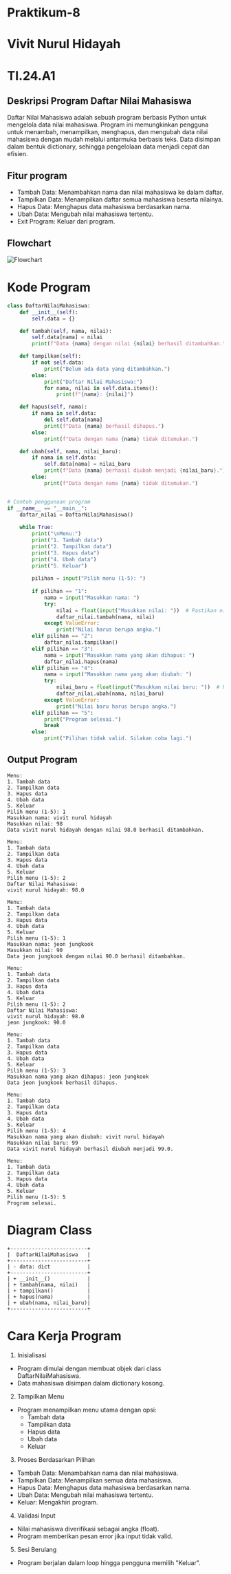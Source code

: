 # Praktikum-8
# Vivit Nurul Hidayah 
# TI.24.A1 

## Deskripsi Program Daftar Nilai Mahasiswa
Daftar Nilai Mahasiswa adalah sebuah program berbasis Python untuk mengelola data nilai mahasiswa. Program ini memungkinkan pengguna untuk menambah, menampilkan, menghapus, dan mengubah data nilai mahasiswa dengan mudah melalui antarmuka berbasis teks. Data disimpan dalam bentuk dictionary, sehingga pengelolaan data menjadi cepat dan efisien.

## Fitur program 
- Tambah Data: Menambahkan nama dan nilai mahasiswa ke dalam daftar.
- Tampilkan Data: Menampilkan daftar semua mahasiswa beserta nilainya.
- Hapus Data: Menghapus data mahasiswa berdasarkan nama.
- Ubah Data: Mengubah nilai mahasiswa tertentu.
- Exit Program: Keluar dari program.

## Flowchart 
![Flowchart](https://github.com/vivitnh23/praktikum-8/blob/main/Flowchart03.png?raw=true)

# Kode Program 
``` Python
class DaftarNilaiMahasiswa:
    def __init__(self):
        self.data = {}

    def tambah(self, nama, nilai):
        self.data[nama] = nilai
        print(f"Data {nama} dengan nilai {nilai} berhasil ditambahkan.")

    def tampilkan(self):
        if not self.data:
            print("Belum ada data yang ditambahkan.")
        else:
            print("Daftar Nilai Mahasiswa:")
            for nama, nilai in self.data.items():
                print(f"{nama}: {nilai}")

    def hapus(self, nama):
        if nama in self.data:
            del self.data[nama]
            print(f"Data {nama} berhasil dihapus.")
        else:
            print(f"Data dengan nama {nama} tidak ditemukan.")

    def ubah(self, nama, nilai_baru):
        if nama in self.data:
            self.data[nama] = nilai_baru
            print(f"Data {nama} berhasil diubah menjadi {nilai_baru}.")
        else:
            print(f"Data dengan nama {nama} tidak ditemukan.")


# Contoh penggunaan program
if __name__ == "__main__":
    daftar_nilai = DaftarNilaiMahasiswa()
    
    while True:
        print("\nMenu:")
        print("1. Tambah data")
        print("2. Tampilkan data")
        print("3. Hapus data")
        print("4. Ubah data")
        print("5. Keluar")
        
        pilihan = input("Pilih menu (1-5): ")
        
        if pilihan == "1":
            nama = input("Masukkan nama: ")
            try:
                nilai = float(input("Masukkan nilai: "))  # Pastikan nilai adalah angka
                daftar_nilai.tambah(nama, nilai)
            except ValueError:
                print("Nilai harus berupa angka.")
        elif pilihan == "2":
            daftar_nilai.tampilkan()
        elif pilihan == "3":
            nama = input("Masukkan nama yang akan dihapus: ")
            daftar_nilai.hapus(nama)
        elif pilihan == "4":
            nama = input("Masukkan nama yang akan diubah: ")
            try:
                nilai_baru = float(input("Masukkan nilai baru: "))  # Pastikan nilai baru adalah angka
                daftar_nilai.ubah(nama, nilai_baru)
            except ValueError:
                print("Nilai baru harus berupa angka.")
        elif pilihan == "5":
            print("Program selesai.")
            break
        else:
            print("Pilihan tidak valid. Silakan coba lagi.")

  ```

## Output Program 
````
Menu:
1. Tambah data
2. Tampilkan data
3. Hapus data
4. Ubah data
5. Keluar
Pilih menu (1-5): 1
Masukkan nama: vivit nurul hidayah
Masukkan nilai: 98
Data vivit nurul hidayah dengan nilai 98.0 berhasil ditambahkan.

Menu:
1. Tambah data
2. Tampilkan data
3. Hapus data
4. Ubah data
5. Keluar
Pilih menu (1-5): 2                  
Daftar Nilai Mahasiswa:
vivit nurul hidayah: 98.0

Menu:
1. Tambah data
2. Tampilkan data
3. Hapus data
4. Ubah data
5. Keluar
Pilih menu (1-5): 1
Masukkan nama: jeon jungkook
Masukkan nilai: 90
Data jeon jungkook dengan nilai 90.0 berhasil ditambahkan.

Menu:
1. Tambah data
2. Tampilkan data
3. Hapus data
4. Ubah data
5. Keluar
Pilih menu (1-5): 2
Daftar Nilai Mahasiswa:
vivit nurul hidayah: 98.0
jeon jungkook: 90.0

Menu:
1. Tambah data
2. Tampilkan data
3. Hapus data
4. Ubah data
5. Keluar
Pilih menu (1-5): 3
Masukkan nama yang akan dihapus: jeon jungkook
Data jeon jungkook berhasil dihapus.

Menu:
1. Tambah data
2. Tampilkan data
3. Hapus data
4. Ubah data
5. Keluar
Pilih menu (1-5): 4
Masukkan nama yang akan diubah: vivit nurul hidayah
Masukkan nilai baru: 99
Data vivit nurul hidayah berhasil diubah menjadi 99.0.

Menu:
1. Tambah data
2. Tampilkan data
3. Hapus data
4. Ubah data
5. Keluar
Pilih menu (1-5): 5
Program selesai.
````
# Diagram Class 
```
+-------------------------+
|  DaftarNilaiMahasiswa   |
+-------------------------+
| - data: dict            |
+-------------------------+
| + __init__()            |
| + tambah(nama, nilai)   |
| + tampilkan()           |
| + hapus(nama)           |
| + ubah(nama, nilai_baru)|
+-------------------------+
```
# Cara Kerja Program 
1. Inisialisasi
- Program dimulai dengan membuat objek dari class DaftarNilaiMahasiswa.
- Data mahasiswa disimpan dalam dictionary kosong.
2. Tampilkan Menu
- Program menampilkan menu utama dengan opsi:
    - Tambah data
    - Tampilkan data
    - Hapus data
    - Ubah data
    - Keluar
3. Proses Berdasarkan Pilihan
- Tambah Data: Menambahkan nama dan nilai mahasiswa.
- Tampilkan Data: Menampilkan semua data mahasiswa.
- Hapus Data: Menghapus data mahasiswa berdasarkan nama.
- Ubah Data: Mengubah nilai mahasiswa tertentu.
- Keluar: Mengakhiri program.
4. Validasi Input
- Nilai mahasiswa diverifikasi sebagai angka (float).
- Program memberikan pesan error jika input tidak valid.
5. Sesi Berulang
- Program berjalan dalam loop hingga pengguna memilih "Keluar".
